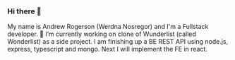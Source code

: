 ### Hi there 👋

My name is Andrew Rogerson (Werdna Nosregor) and I'm a Fullstack developer. 🔭 I’m currently working on clone of Wunderlist (called Wonderlist) as a side project. I am finishing up a BE REST API using node.js, express, typescript and mongo. Next I will implement the FE in react.
<!--
**nosregor/nosregor** is a ✨ _special_ ✨ repository because its `README.md` (this file) appears on your GitHub profile.

Here are some ideas to get you started:

- 🔭 I’m currently working on ...
- 🌱 I’m currently learning ...
- 👯 I’m looking to collaborate on ...
- 🤔 I’m looking for help with ...
- 💬 Ask me about ...
- 📫 How to reach me: ...
- 😄 Pronouns: ...
- ⚡ Fun fact: ...
-->
